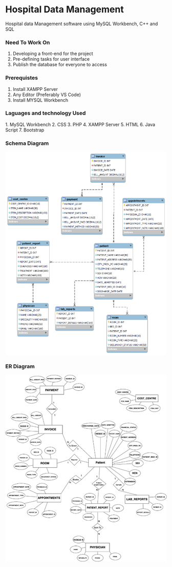 <h1>Hospital Data Management</h1>

Hospital data Management software using MySQL Workbench, C++ and SQL

<h3>Need To Work On</h3>

1. Developing a front-end for the project
2. Pre-defining tasks for user interface
3. Publish the database for everyone to access

<h3>Prerequistes</h3>

1. Install XAMPP Server
2. Any Editor (Preferably VS Code)
3. Install MYSQL Workbench

<h3>Laguages and technology Used</h3>
<p>
1. MySQL Workbench
2. CSS
3. PHP
4. XAMPP Server
5. HTML
6. Java Script
7. Bootstrap
</p>
<h3>Schema Diagram</h3>
<img src  = "final db dia.png">

<h3>ER Diagram</h3>
<img src = "ER.jpg">
